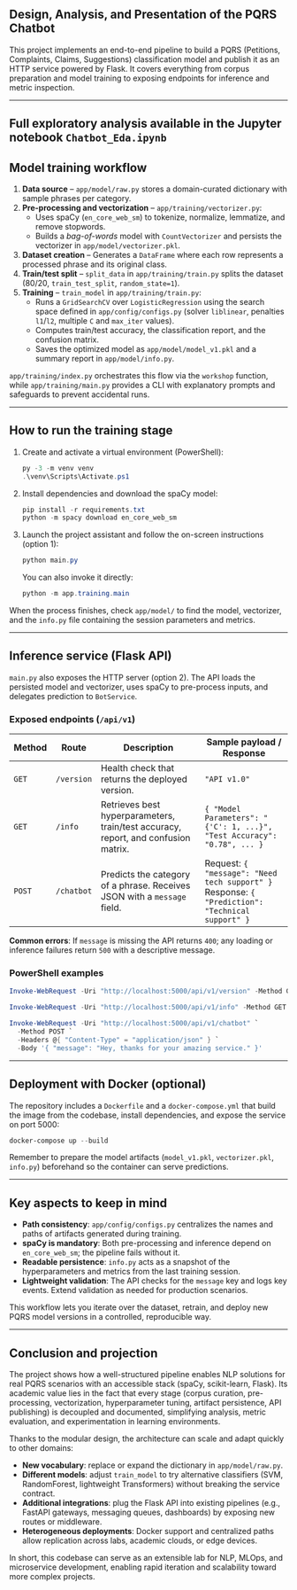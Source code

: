 ## Design, Analysis, and Presentation of the PQRS Chatbot

This project implements an end-to-end pipeline to build a PQRS (Petitions, Complaints, Claims, Suggestions) classification model and publish it as an HTTP service powered by Flask. It covers everything from corpus preparation and model training to exposing endpoints for inference and metric inspection.

---

## Full exploratory analysis available in the Jupyter notebook `Chatbot_Eda.ipynb`

## Model training workflow

1. **Data source** – `app/model/raw.py` stores a domain-curated dictionary with sample phrases per category.
2. **Pre-processing and vectorization** – `app/training/vectorizer.py`:
	- Uses spaCy (`en_core_web_sm`) to tokenize, normalize, lemmatize, and remove stopwords.
	- Builds a *bag-of-words* model with `CountVectorizer` and persists the vectorizer in `app/model/vectorizer.pkl`.
3. **Dataset creation** – Generates a `DataFrame` where each row represents a processed phrase and its original class.
4. **Train/test split** – `split_data` in `app/training/train.py` splits the dataset (80/20, `train_test_split`, `random_state=1`).
5. **Training** – `train_model` in `app/training/train.py`:
	- Runs a `GridSearchCV` over `LogisticRegression` using the search space defined in `app/config/configs.py` (solver `liblinear`, penalties `l1`/`l2`, multiple `C` and `max_iter` values).
	- Computes train/test accuracy, the classification report, and the confusion matrix.
	- Saves the optimized model as `app/model/model_v1.pkl` and a summary report in `app/model/info.py`.

`app/training/index.py` orchestrates this flow via the `workshop` function, while `app/training/main.py` provides a CLI with explanatory prompts and safeguards to prevent accidental runs.

---

## How to run the training stage

1. Create and activate a virtual environment (PowerShell):

	```powershell
	py -3 -m venv venv
	.\venv\Scripts\Activate.ps1
	```

2. Install dependencies and download the spaCy model:

	```powershell
	pip install -r requirements.txt
	python -m spacy download en_core_web_sm
	```

3. Launch the project assistant and follow the on-screen instructions (option 1):

	```powershell
	python main.py
	```

	You can also invoke it directly:

	```powershell
	python -m app.training.main
	```

When the process finishes, check `app/model/` to find the model, vectorizer, and the `info.py` file containing the session parameters and metrics.

---

## Inference service (Flask API)

`main.py` also exposes the HTTP server (option 2). The API loads the persisted model and vectorizer, uses spaCy to pre-process inputs, and delegates prediction to `BotService`.

### Exposed endpoints (`/api/v1`)

| Method | Route            | Description                                                                  | Sample payload / Response |
|--------|------------------|-------------------------------------------------------------------------------|---------------------------|
| `GET`  | `/version`       | Health check that returns the deployed version.                              | `"API v1.0"`
| `GET`  | `/info`          | Retrieves best hyperparameters, train/test accuracy, report, and confusion matrix. | `{ "Model Parameters": "{'C': 1, ...}", "Test Accuracy": "0.78", ... }`
| `POST` | `/chatbot`       | Predicts the category of a phrase. Receives JSON with a `message` field.      | Request: `{ "message": "Need tech support" }`<br>Response: `{ "Prediction": "Technical support" }`

**Common errors**: If `message` is missing the API returns `400`; any loading or inference failures return `500` with a descriptive message.

### PowerShell examples

```powershell
Invoke-WebRequest -Uri "http://localhost:5000/api/v1/version" -Method GET

Invoke-WebRequest -Uri "http://localhost:5000/api/v1/info" -Method GET -Headers @{ "Content-Type" = "application/json" }

Invoke-WebRequest -Uri "http://localhost:5000/api/v1/chatbot" `
  -Method POST `
  -Headers @{ "Content-Type" = "application/json" } `
  -Body '{ "message": "Hey, thanks for your amazing service." }'
```

---

## Deployment with Docker (optional)

The repository includes a `Dockerfile` and a `docker-compose.yml` that build the image from the codebase, install dependencies, and expose the service on port 5000:

```powershell
docker-compose up --build
```

Remember to prepare the model artifacts (`model_v1.pkl`, `vectorizer.pkl`, `info.py`) beforehand so the container can serve predictions.

---

## Key aspects to keep in mind

- **Path consistency**: `app/config/configs.py` centralizes the names and paths of artifacts generated during training.
- **spaCy is mandatory**: Both pre-processing and inference depend on `en_core_web_sm`; the pipeline fails without it.
- **Readable persistence**: `info.py` acts as a snapshot of the hyperparameters and metrics from the last training session.
- **Lightweight validation**: The API checks for the `message` key and logs key events. Extend validation as needed for production scenarios.

This workflow lets you iterate over the dataset, retrain, and deploy new PQRS model versions in a controlled, reproducible way.

---

## Conclusion and projection

The project shows how a well-structured pipeline enables NLP solutions for real PQRS scenarios with an accessible stack (spaCy, scikit-learn, Flask). Its academic value lies in the fact that every stage (corpus curation, pre-processing, vectorization, hyperparameter tuning, artifact persistence, API publishing) is decoupled and documented, simplifying analysis, metric evaluation, and experimentation in learning environments.

Thanks to the modular design, the architecture can scale and adapt quickly to other domains:

- **New vocabulary**: replace or expand the dictionary in `app/model/raw.py`.
- **Different models**: adjust `train_model` to try alternative classifiers (SVM, RandomForest, lightweight Transformers) without breaking the service contract.
- **Additional integrations**: plug the Flask API into existing pipelines (e.g., FastAPI gateways, messaging queues, dashboards) by exposing new routes or middleware.
- **Heterogeneous deployments**: Docker support and centralized paths allow replication across labs, academic clouds, or edge devices.

In short, this codebase can serve as an extensible lab for NLP, MLOps, and microservice development, enabling rapid iteration and scalability toward more complex projects.


